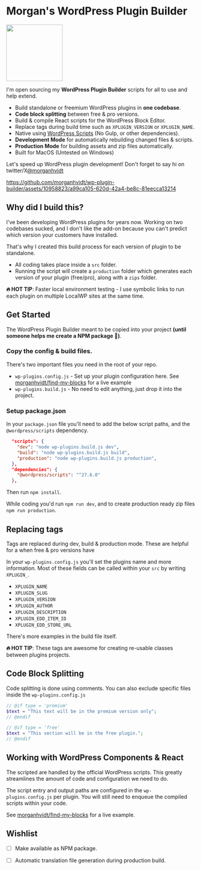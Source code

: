 # Morgan's WordPress Plugin Builder

<img src="https://github.com/morganhvidt/wp-plugin-builder/assets/10958823/fc3d1eec-5b98-494e-b768-bb4c568aa3c7" width="150">

I'm open sourcing my **WordPress Plugin Builder** scripts for all to use and help extend.

- Build standalone or freemium WordPress plugins in **one codebase**.
- **Code block splitting** between free & pro versions.
- Build & compile React scripts for the WordPress Block Editor.
- Replace tags during build time such as `XPLUGIN_VERSION` or `XPLUGIN_NAME`.
- Native using [WordPress Scripts](https://www.npmjs.com/package/@wordpress/scripts) (No Gulp, or other dependencies).
- **Development Mode** for automatically rebuilding changed files & scripts.
- **Production Mode** for building assets and zip files automatically.
- Built for MacOS (Untested on Windows)

Let's speed up WordPress plugin development! Don't forget to say hi on twitter/X[@morganhvidt](https://x.com/morganhvidt)



https://github.com/morganhvidt/wp-plugin-builder/assets/10958823/a99ca105-620d-42a4-be8c-81eecca13214



## Why did I build this?

I've been developing WordPress plugins for years now. Working on two codebases sucked, and I don't like the add-on because you can't predict which version your customers have installed. 

That's why I created this build process for each version of plugin to be standalone. 

- All coding takes place inside a `src` folder.
- Running the script will create a `production` folder which generates each version of your plugin (free/pro), along with a `zips` folder.

**🔥 HOT TIP**: Faster local environment testing - I use symbolic links to run each plugin on multiple LocalWP sites at the same time.

## Get Started

The WordPress Plugin Builder meant to be copied into your project __(until someone helps me create a NPM package 👋)__.

### Copy the config & build files.
There's two important files you need in the root of your repo.

- `wp-plugins.config.js` - Set up your plugin configuration here. See [morganhvidt/find-my-blocks](https://github.com/morganhvidt/find-my-blocks) for a live example
- `wp-plugins.build.js` - No need to edit anything, just drop it into the project.

### Setup package.json

In your `package.json` file you'll need to add the below script paths, and the `@wordpress/scripts` dependency.

``` json
  "scripts": {
    "dev": "node wp-plugins.build.js dev",
    "build": "node wp-plugins.build.js build",
    "production": "node wp-plugins.build.js production",
  },
  "dependencies": {
    "@wordpress/scripts": "^27.6.0"
  },
```

Then run `npm install`.

While coding you'd run `npm run dev`, and to create production ready zip files `npm run production`.

## Replacing tags 

Tags are replaced during dev, build & production mode. These are helpful for a when free & pro versions have

In your `wp-plugins.config.js` you'll set the plugins name and more information. Most of these fields can be called within your `src` by writing `XPLUGIN_`.

- `XPLUGIN_NAME`
- `XPLUGIN_SLUG`
- `XPLUGIN_VERSION`
- `XPLUGIN_AUTHOR`
- `XPLUGIN_DESCRIPTION`
- `XPLUGIN_EDD_ITEM_ID`
- `XPLUGIN_EDD_STORE_URL`

There's more examples in the build file itself.

**🔥 HOT TIP**: These tags are awesome for creating re-usable classes between plugins projects.

## Code Block Splitting

Code splitting is done using comments. You can also exclude specific files inside the `wp-plugins.config.js`

``` php
// @if type = 'premium'
$text = "This text will be in the premium version only";
// @endif

// @if type = 'free'
$text = "This section will be in the free plugin.";
// @endif
```

## Working with WordPress Components & React

The scripted are handled by the official WordPress scripts. This greatly streamlines the amount of code and configuration we need to do.

The script entry and output paths are configured in the `wp-plugins.config.js` per plugin. You will still need to enqueue the compiled scripts within your code.

See [morganhvidt/find-my-blocks](https://github.com/morganhvidt/find-my-blocks) for a live example.

## Wishlist

- [ ] Make available as NPM package.
- [ ] Automatic translation file generation during production build. 

